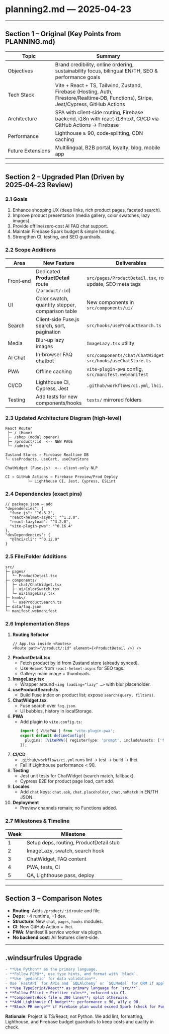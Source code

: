 # planning2.md — 2025‑04‑23

---

## Section 1 – Original (Key Points from PLANNING.md)

| Topic | Summary |
|-------|---------|
| Objectives | Brand credibility, online ordering, sustainability focus, bilingual EN/TH, SEO & performance goals |
| Tech Stack | Vite + React + TS, Tailwind, Zustand, Firebase (Hosting, Auth, Firestore/Realtime‑DB, Functions), Stripe, Jest/Cypress, GitHub Actions |
| Architecture | SPA with client‑side routing, Firebase backend, i18n with react‑i18next, CI/CD via GitHub Actions → Firebase |
| Performance | Lighthouse ≥ 90, code‑splitting, CDN caching |
| Future Extensions | Multilingual, B2B portal, loyalty, blog, mobile app |

---

## Section 2 – Upgraded Plan (Driven by 2025‑04‑23 Review)

### 2.1 Goals
1. Enhance shopping UX (deep links, rich product pages, faceted search).
2. Improve product presentation (media gallery, color swatches, lazy images).
3. Provide offline/zero‑cost AI FAQ chat support.
4. Maintain Firebase Spark budget & simple hosting.
5. Strengthen CI, testing, and SEO guardrails.

### 2.2 Scope Additions
| Area | New Feature | Deliverables |
|------|-------------|--------------|
| Front‑end | Dedicated **ProductDetail** route (`/product/:id`) | `src/pages/ProductDetail.tsx`, route update, SEO meta tags |
| UI | Color swatch, quantity stepper, comparison table | New components in `src/components/ui/` |
| Search | Client‑side Fuse.js search, sort, pagination | `src/hooks/useProductSearch.ts` |
| Media | Blur‑up lazy images | `ImageLazy.tsx` utility |
| AI Chat | In‑browser FAQ chatbot | `src/components/chat/ChatWidget.tsx`, `src/hooks/useChatStore.ts` |
| PWA | Offline caching | `vite-plugin-pwa` config, `src/manifest.webmanifest` |
| CI/CD | Lighthouse CI, Cypress, Jest | `.github/workflows/ci.yml`, `lhci.yml` |
| Testing | Add tests for new components/hooks | `tests/` mirrored folders |

### 2.3 Updated Architecture Diagram (high‑level)
```
React Router
 ├─ / (Home)
 ├─ /shop (modal opener)
 ├─ /product/:id  <-- NEW PAGE
 └─ /admin/*

Zustand Stores → Firebase Realtime DB
└─ useProducts, useCart, useChatStore

ChatWidget (Fuse.js)  <-- client‑only NLP

CI → GitHub Actions → Firebase Preview/Prod Deploy
          └─ Lighthouse CI, Jest, Cypress, ESLint
```

### 2.4 Dependencies (exact pins)
```jsonc
// package.json – add
"dependencies": {
  "fuse.js": "^6.6.2",
  "react-helmet-async": "^1.3.0",
  "react-lazyload": "^3.2.0",
  "vite-plugin-pwa": "^0.16.4"
},
"devDependencies": {
  "@lhci/cli": "^0.12.0"
}
```

### 2.5 File/Folder Additions
```
src/
├─ pages/
│  └─ ProductDetail.tsx
├─ components/
│  ├─ chat/ChatWidget.tsx
│  ├─ ui/ColorSwatch.tsx
│  └─ ui/ImageLazy.tsx
├─ hooks/
│  └─ useProductSearch.ts
├─ data/faq.json
└─ manifest.webmanifest
```

### 2.6 Implementation Steps
1. **Routing Refactor**
   ```tsx
   // App.tsx inside <Routes>
   <Route path="/product/:id" element={<ProductDetail />} />
   ```
2. **ProductDetail.tsx**
   - Fetch product by id from Zustand store (already synced).
   - Use `Helmet` from `react-helmet-async` for SEO tags.
   - Gallery: main image + thumbnails.
3. **ImageLazy.tsx**
   - Wrapper around `<img loading="lazy" …>` with blur placeholder.
4. **useProductSearch.ts**
   - Build Fuse index on product list; expose `search(query, filters)`.
5. **ChatWidget.tsx**
   - Fuse search over `faq.json`.
   - UI bubbles, history in localStorage.
6. **PWA**
   - Add plugin to `vite.config.ts`:
     ```ts
     import { VitePWA } from 'vite-plugin-pwa';
     export default defineConfig({
       plugins: [VitePWA({ registerType: 'prompt', includeAssets: ['favicon.svg'] })]
     });
     ```
7. **CI/CD**
   - `.github/workflows/ci.yml` runs lint → test → build → lhci.
   - Fail if Lighthouse performance < 90.
8. **Testing**
   - Jest unit tests for ChatWidget (search match, fallback).
   - Cypress E2E for product page load, cart add.
9. **Locales**
   - Add `chat` keys: `chat.ask`, `chat.placeholder`, `chat.noMatch` in EN/TH JSON.
10. **Deployment**
    - Preview channels remain; no Functions added.

### 2.7 Milestones & Timeline
| Week | Milestone |
|------|-----------|
| 1 | Setup deps, routing, ProductDetail stub |
| 2 | ImageLazy, swatch, search hook |
| 3 | ChatWidget, FAQ content |
| 4 | PWA, tests, CI |
| 5 | QA, Lighthouse pass, deploy |

---

## Section 3 – Comparison Notes
- **Routing**: Adds `/product/:id` route and file.
- **Deps**: +4 runtime, +1 dev.
- **Structure**: New `chat`, `pages`, `hooks` modules.
- **CI**: New GitHub Action + lhci.
- **PWA**: Manifest & service worker via plugin.
- **No backend cost**: All features client‑side.

---

## .windsurfrules Upgrade
```diff
- **Use Python** as the primary language.
- **Follow PEP8**, use type hints, and format with `black`.
- **Use `pydantic` for data validation**.
- Use `FastAPI` for APIs and `SQLAlchemy` or `SQLModel` for ORM if applicable.
+ **Use TypeScript/React** as primary language for `src/**`.
+ **Follow ESLint + Prettier rules**, enforced via CI.
+ **Component/Hook file ≤ 300 lines**; split otherwise.
+ **Add Lighthouse CI budget**: performance ≥ 90, a11y ≥ 90.
+ **Block PR merge** if Firebase plan would exceed Spark (check for Functions/Ops). 
```
**Rationale**: Project is TS/React, not Python. We add lint, formatting, Lighthouse, and Firebase budget guardrails to keep costs and quality in check.
